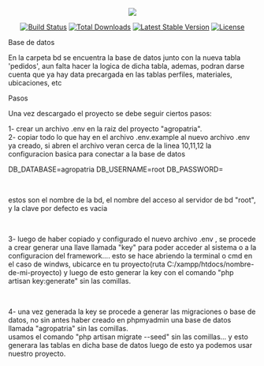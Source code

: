 <p align="center"><img src="https://laravel.com/assets/img/components/logo-laravel.svg"></p>

<p align="center">
<a href="https://travis-ci.org/laravel/framework"><img src="https://travis-ci.org/laravel/framework.svg" alt="Build Status"></a>
<a href="https://packagist.org/packages/laravel/framework"><img src="https://poser.pugx.org/laravel/framework/d/total.svg" alt="Total Downloads"></a>
<a href="https://packagist.org/packages/laravel/framework"><img src="https://poser.pugx.org/laravel/framework/v/stable.svg" alt="Latest Stable Version"></a>
<a href="https://packagist.org/packages/laravel/framework"><img src="https://poser.pugx.org/laravel/framework/license.svg" alt="License"></a>
</p>

<p>Base de datos</p>

<span>En la carpeta bd se encuentra la base de datos junto con la nueva tabla 'pedidos', aun falta hacer la logica de dicha tabla, ademas, podran darse cuenta que ya hay data precargada en las tablas perfiles, materiales, ubicaciones, etc</span>

<p>Pasos</p>
Una vez descargado el proyecto se debe seguir ciertos pasos:<br>

1- crear un archivo .env en la raiz del proyecto "agropatria". <br>
2- copiar todo lo que hay en el archivo .env.example al nuevo archivo .env ya creado, si abren el archivo veran cerca de la linea 10,11,12 la configuracion basica para conectar a la base de datos <br>

DB_DATABASE=agropatria
DB_USERNAME=root
DB_PASSWORD=

<br>

estos son el nombre de la bd, el nombre del acceso al servidor de bd "root", y la clave por defecto es vacia

<br>

3- luego de haber copiado y configurado el nuevo archivo .env , se procede a crear generar una llave llamada "key" para poder acceder al sistema o a la configuracion del framework.... esto se hace abriendo la terminal o cmd en el caso de windws, ubicarce en tu proyecto(ruta C:/xampp/htdocs/nombre-de-mi-proyecto) y luego de esto generar la key con el comando "php artisan key:generate" sin las comillas.

<br>

4- una vez generada la key se procede a generar las migraciones o base de datos, no sin antes haber creado en phpmyadmin una base de datos llamada "agropatria" sin las comillas.
<br>
usamos el comando "php artisan migrate --seed" sin las comillas... y esto generara las tablas en dicha base de datos
luego de esto ya podemos usar nuestro proyecto.